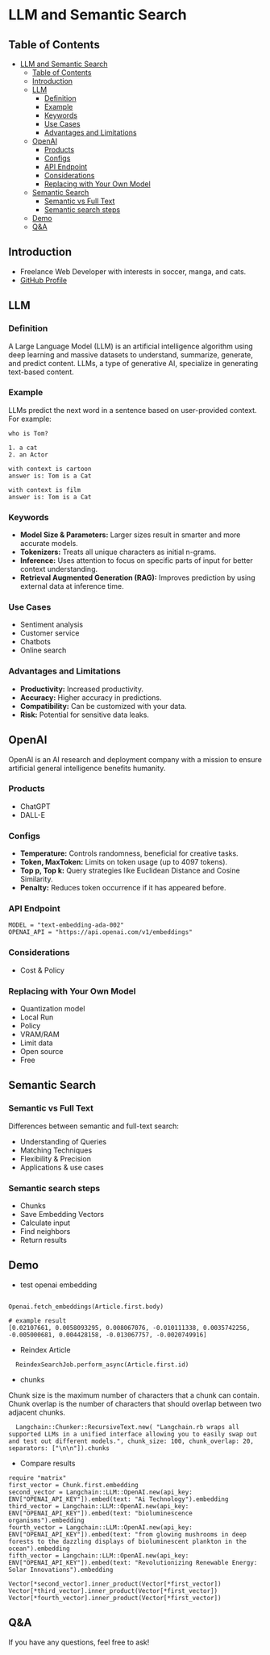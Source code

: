 # LLM and Semantic Search

## Table of Contents

- [LLM and Semantic Search](#llm-and-semantic-search)
  - [Table of Contents](#table-of-contents)
  - [Introduction](#introduction)
  - [LLM](#llm)
    - [Definition](#definition)
    - [Example](#example)
    - [Keywords](#keywords)
    - [Use Cases](#use-cases)
    - [Advantages and Limitations](#advantages-and-limitations)
  - [OpenAI](#openai)
    - [Products](#products)
    - [Configs](#configs)
    - [API Endpoint](#api-endpoint)
    - [Considerations](#considerations)
    - [Replacing with Your Own Model](#replacing-with-your-own-model)
  - [Semantic Search](#semantic-search)
    - [Semantic vs Full Text](#semantic-vs-full-text)
    - [Semantic search steps](#semantic-search-steps)
  - [Demo](#demo)
  - [Q\&A](#qa)

## Introduction

- Freelance Web Developer with interests in soccer, manga, and cats.
- [GitHub Profile](https://github.com/giangbimin)

## LLM

### Definition

A Large Language Model (LLM) is an artificial intelligence algorithm using deep learning and massive datasets to understand, summarize, generate, and predict content. LLMs, a type of generative AI, specialize in generating text-based content.

### Example

LLMs predict the next word in a sentence based on user-provided context. For example:

```
who is Tom?

1. a cat
2. an Actor

with context is cartoon
answer is: Tom is a Cat

with context is film
answer is: Tom is a Cat

```

### Keywords

- **Model Size & Parameters:** Larger sizes result in smarter and more accurate models.
- **Tokenizers:** Treats all unique characters as initial n-grams.
- **Inference:** Uses attention to focus on specific parts of input for better context understanding.
- **Retrieval Augmented Generation (RAG):** Improves prediction by using external data at inference time.

### Use Cases

- Sentiment analysis
- Customer service
- Chatbots
- Online search

### Advantages and Limitations

- **Productivity:** Increased productivity.
- **Accuracy:** Higher accuracy in predictions.
- **Compatibility:** Can be customized with your data.
- **Risk:** Potential for sensitive data leaks.

## OpenAI

OpenAI is an AI research and deployment company with a mission to ensure artificial general intelligence benefits humanity.

### Products

- ChatGPT
- DALL-E

### Configs

- **Temperature:** Controls randomness, beneficial for creative tasks.
- **Token, MaxToken:** Limits on token usage (up to 4097 tokens).
- **Top p, Top k:** Query strategies like Euclidean Distance and Cosine Similarity.
- **Penalty:** Reduces token occurrence if it has appeared before.

### API Endpoint

```
MODEL = "text-embedding-ada-002"
OPENAI_API = "https://api.openai.com/v1/embeddings"
```

### Considerations

- Cost & Policy

### Replacing with Your Own Model

- Quantization model
- Local Run
- Policy
- VRAM/RAM
- Limit data
- Open source
- Free

## Semantic Search

### Semantic vs Full Text

Differences between semantic and full-text search:

- Understanding of Queries
- Matching Techniques
- Flexibility & Precision
- Applications & use cases

### Semantic search steps

- Chunks
- Save Embedding Vectors
- Calculate input
- Find neighbors
- Return results

## Demo


- test openai embedding

```

Openai.fetch_embeddings(Article.first.body)

# example result
[0.02107661, 0.0058093295, 0.008067076, -0.010111338, 0.0035742256, -0.005000681, 0.004428158, -0.013067757, -0.0020749916]

```

- Reindex Article

```
  ReindexSearchJob.perform_async(Article.first.id)
```


- chunks

Chunk size is the maximum number of characters that a chunk can contain.
Chunk overlap is the number of characters that should overlap between two adjacent chunks.

```
  Langchain::Chunker::RecursiveText.new( "Langchain.rb wraps all supported LLMs in a unified interface allowing you to easily swap out and test out different models.", chunk_size: 100, chunk_overlap: 20, separators: ["\n\n"]).chunks

```


- Compare results

```
require "matrix"
first_vector = Chunk.first.embedding
second_vector = Langchain::LLM::OpenAI.new(api_key: ENV["OPENAI_API_KEY"]).embed(text: "Ai Technology").embedding
third_vector = Langchain::LLM::OpenAI.new(api_key: ENV["OPENAI_API_KEY"]).embed(text: "bioluminescence organisms").embedding
fourth_vector = Langchain::LLM::OpenAI.new(api_key: ENV["OPENAI_API_KEY"]).embed(text: "from glowing mushrooms in deep forests to the dazzling displays of bioluminescent plankton in the ocean").embedding
fifth_vector = Langchain::LLM::OpenAI.new(api_key: ENV["OPENAI_API_KEY"]).embed(text: "Revolutionizing Renewable Energy: Solar Innovations").embedding

Vector[*second_vector].inner_product(Vector[*first_vector])
Vector[*third_vector].inner_product(Vector[*first_vector])
Vector[*fourth_vector].inner_product(Vector[*first_vector])
```


## Q&A
If you have any questions, feel free to ask!
